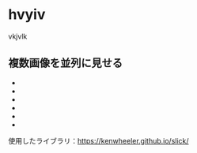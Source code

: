 # hvyiv
 vkjvlk
<!DOCTYPE html>
<html lang="ja">
<head>
<meta charset="utf-8">
<title>6-1-6 複数画像を並列に見せる</title>
<meta name="description"  content="書籍「動くWebデザインアイディア帳」のサンプルサイトです">

<meta name="viewport" content="width=device-width,initial-scale=1.0">
<!--==============レイアウトを制御する独自のCSSを読み込み===============-->
<link rel="stylesheet" type="text/css" href="https://coco-factory.jp/ugokuweb/wp-content/themes/ugokuweb/data/reset.css">
<link rel="stylesheet" type="text/css" href="https://cdn.jsdelivr.net/npm/slick-carousel@1.8.1/slick/slick.css">
<link rel="stylesheet" type="text/css" href="https://coco-factory.jp/ugokuweb/wp-content/themes/ugokuweb/data/6-1-6/css/6-1-6.css">

</head>

<body>
<h2>複数画像を並列に見せる</h2>

<ul class="slider">
  <li><img src="https://coco-factory.jp/ugokuweb/wp-content/themes/ugokuweb/data/6-1-6/img/img_01.jpg" alt=""></li>
  <li><img src="https://coco-factory.jp/ugokuweb/wp-content/themes/ugokuweb/data/6-1-6/img/img_02.jpg" alt=""></li>
  <li><img src="https://coco-factory.jp/ugokuweb/wp-content/themes/ugokuweb/data/6-1-6/img/img_03.jpg" alt=""></li>
  <li><img src="https://coco-factory.jp/ugokuweb/wp-content/themes/ugokuweb/data/6-1-6/img/img_04.jpg" alt=""></li>
  <li><img src="https://coco-factory.jp/ugokuweb/wp-content/themes/ugokuweb/data/6-1-6/img/img_05.jpg" alt=""></li>
  <li><img src="https://coco-factory.jp/ugokuweb/wp-content/themes/ugokuweb/data/6-1-6/img/img_06.jpg" alt=""></li>
<!--/slider--></ul>
<p>使用したライブラリ：<a href="https://kenwheeler.github.io/slick/" target="_blank">https://kenwheeler.github.io/slick/</a></p>
  
<script src="https://code.jquery.com/jquery-3.4.1.min.js" integrity="sha256-CSXorXvZcTkaix6Yvo6HppcZGetbYMGWSFlBw8HfCJo=" crossorigin="anonymous"></script>
<script src="https://cdn.jsdelivr.net/npm/slick-carousel@1.8.1/slick/slick.min.js"></script>
<script src="https://coco-factory.jp/ugokuweb/wp-content/themes/ugokuweb/data/6-1-6/js/6-1-6.js"></script>

</body>
</html>

